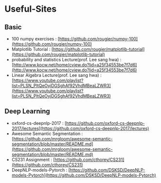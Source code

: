 # Useful-Sites

## Basic
- 100 numpy exercises : [https://github.com/rougier/numpy-100](https://github.com/rougier/numpy-100)
- Matplotlib Tutorial : [https://github.com/rougier/matplotlib-tutorial](https://github.com/rougier/matplotlib-tutorial)
- probability and statistics Lecture(prof. Lee sang hwa) : [http://www.kocw.net/home/cview.do?lid=a25f34553be7f7d6](http://www.kocw.net/home/cview.do?lid=a25f34553be7f7d6)
- Linear Algebra Lecture(prof. Lee sang hwa) : [https://www.youtube.com/playlist?list=PLSN_PltQeOyjDGSghAf92VhdMBeaLZWR3](https://www.youtube.com/playlist?list=PLSN_PltQeOyjDGSghAf92VhdMBeaLZWR3)

## Deep Learning
- oxford-cs-deepnlp-2017 : [https://github.com/oxford-cs-deepnlp-2017/lectures](https://github.com/oxford-cs-deepnlp-2017/lectures)
- Awesome Semantic Segmentation : [https://github.com/mrgloom/awesome-semantic-segmentation/blob/master/README.md](https://github.com/mrgloom/awesome-semantic-segmentation/blob/master/README.md)
- CS231 Assignment : [https://github.com/cthorey/CS231](https://github.com/cthorey/CS231)
- DeepNLP-models-Pytorch : [https://github.com/DSKSD/DeepNLP-models-Pytorch](https://github.com/DSKSD/DeepNLP-models-Pytorch)
